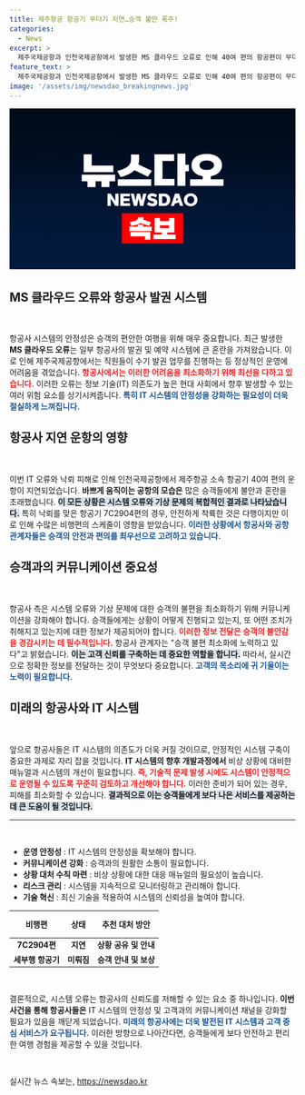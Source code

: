 ```yaml
---
title: 제주항공 항공기 무더기 지연…승객 불만 폭주!
categories:
  - News
excerpt: >
  제주국제공항과 인천국제공항에서 발생한 MS 클라우드 오류로 인해 40여 편의 항공편이 무더기로 지연되고 승객들이 큰 불편을 겪었습니다. 낙뢰로 인한 안전 점검도 겹쳐, 항공사들은 상황 재정비에 총력을 기울이고 있습니다.
feature_text: >
  제주국제공항과 인천국제공항에서 발생한 MS 클라우드 오류로 인해 40여 편의 항공편이 무더기로 지연되고 승객들이 큰 불편을 겪었습니다. 낙뢰로 인한 안전 점검도 겹쳐, 항공사들은 상황 재정비에 총력을 기울이고 있습니다.
image: '/assets/img/newsdao_breakingnews.jpg'
---
```


<p><img src="/assets/img/newsdao_breakingnews.jpg" alt="pcversion 속보" /></p>

<h2 data-ke-size="size26">MS 클라우드 오류와 항공사 발권 시스템</h2>

<p data-ke-size="size16">&nbsp;</p>

<p>항공사 시스템의 안정성은 승객의 편안한 여행을 위해 매우 중요합니다. 최근 발생한 <b>MS 클라우드 오류</b>는 일부 항공사의 발권 및 예약 시스템에 큰 혼란을 가져왔습니다. 이로 인해 제주국제공항에서는 직원들이 수기 발권 업무를 진행하는 등 정상적인 운영에 어려움을 겪었습니다. <b><span style="color: #ee2323;">항공사에서는 이러한 어려움을 최소화하기 위해 최선을 다하고 있습니다.</span></b> 이러한 오류는 정보 기술(IT) 의존도가 높은 현대 사회에서 향후 발생할 수 있는 여러 위험 요소를 상기시켜줍니다. <b><span style="color: #1a5490;">특히 IT 시스템의 안정성을 강화하는 필요성이 더욱 절실하게 느껴집니다.</span></b></p>

<h2 data-ke-size="size26">항공사 지연 운항의 영향</h2>

<p data-ke-size="size16">&nbsp;</p>

<p>이번 IT 오류와 낙뢰 피해로 인해 인천국제공항에서 제주항공 소속 항공기 40여 편의 운항이 지연되었습니다. <b>바쁘게 움직이는 공항의 모습은</b> 많은 승객들에게 불안과 혼란을 초래했습니다. <b><span style="background-color: #21538527;">이 모든 상황은 시스템 오류와 기상 문제의 복합적인 결과로 나타났습니다.</span></b> 특히 낙뢰를 맞은 항공기 7C2904편의 경우, 안전하게 착륙한 것은 다행이지만 이로 인해 수많은 비행편의 스케줄이 영향을 받았습니다. <b><span style="color: #1a5490;">이러한 상황에서 항공사와 공항 관계자들은 승객의 안전과 편의를 최우선으로 고려하고 있습니다.</span></b></p>

<h2 data-ke-size="size26">승객과의 커뮤니케이션 중요성</h2>

<p data-ke-size="size16">&nbsp;</p>

<p>항공사 측은 시스템 오류와 기상 문제에 대한 승객의 불편을 최소화하기 위해 커뮤니케이션을 강화해야 합니다. 승객들에게는 상황이 어떻게 진행되고 있는지, 또 어떤 조치가 취해지고 있는지에 대한 정보가 제공되어야 합니다. <b><span style="color: #ee2323;">이러한 정보 전달은 승객의 불안감을 경감시키는 데 필수적입니다.</span></b> 항공사 관계자는 "승객 불편 최소화에 노력하고 있다"고 밝혔습니다. <b><span style="background-color: #21538527;">이는 고객 신뢰를 구축하는 데 중요한 역할을 합니다.</span></b> 따라서, 실시간으로 정확한 정보를 전달하는 것이 무엇보다 중요합니다. <b><span style="color: #1a5490;">고객의 목소리에 귀 기울이는 노력이 필요합니다.</span></b></p>

<h2 data-ke-size="size26">미래의 항공사와 IT 시스템</h2>

<p data-ke-size="size16">&nbsp;</p>

<p>앞으로 항공사들은 IT 시스템의 의존도가 더욱 커질 것이므로, 안정적인 시스템 구축이 중요한 과제로 자리 잡을 것입니다. <b>IT 시스템의 향후 개발과정에서</b> 비상 상황에 대비한 매뉴얼과 시스템의 개선이 필요합니다. <b><span style="color: #ee2323;">즉, 기술적 문제 발생 시에도 시스템이 안정적으로 운영될 수 있도록 꾸준히 검토하고 개선해야 합니다.</span></b> 이러한 준비가 되어 있는 경우, 피해를 최소화할 수 있습니다. <b><span style="background-color: #21538527;">결과적으로 이는 승객들에게 보다 나은 서비스를 제공하는데 큰 도움이 될 것입니다.</span></b></p>

<hr>

<p data-ke-size="size16">&nbsp;</p>

<ul>
    <li><b>운영 안정성</b> : IT 시스템의 안정성을 확보해야 합니다.</li>
    <li><b>커뮤니케이션 강화</b> : 승객과의 원활한 소통이 필요합니다.</li>
    <li><b>상황 대처 수칙 마련</b> : 비상 상황에 대한 대응 매뉴얼의 필요성이 높습니다.</li>
    <li><b>리스크 관리</b> : 시스템을 지속적으로 모니터링하고 관리해야 합니다.</li>
    <li><b>기술 혁신</b> : 최신 기술을 적용하여 시스템의 신뢰성을 높여야 합니다.</li>
</ul>

<table style="width: 100%;">
    <thead>
        <tr>
            <th style="text-align: center; height: 40px;"><b>비행편</b></th>
            <th style="text-align: center; height: 40px;"><b>상태</b></th>
            <th style="text-align: center; height: 40px;"><b>추천 대처 방안</b></th>
        </tr>
    </thead>
    <tbody>
        <tr>
            <td style="text-align: center; height: 17px;"><b>7C2904편</b></td>
            <td style="text-align: center; height: 17px;"><b>지연</b></td>
            <td style="text-align: center; height: 17px;"><b>상황 공유 및 안내</b></td>
        </tr>
        <tr>
            <td style="text-align: center; height: 17px;"><b>세부행 항공기</b></td>
            <td style="text-align: center; height: 17px;"><b>미뤄짐</b></td>
            <td style="text-align: center; height: 17px;"><b>승객 안내 및 보상</b></td>
        </tr>
    </tbody>
</table>

<p data-ke-size="size16">&nbsp;</p>

<p>결론적으로, 시스템 오류는 항공사의 신뢰도를 저해할 수 있는 요소 중 하나입니다. <b>이번 사건을 통해 항공사들은</b> IT 시스템의 안정성 및 고객과의 커뮤니케이션 채널을 강화할 필요가 있음을 깨닫게 되었습니다. <b><span style="color: #1a5490;">미래의 항공사에는 더욱 발전된 IT 시스템과 고객 중심 서비스가 요구됩니다.</span></b> 이러한 방향으로 나아간다면, 승객들에게 보다 안전하고 편리한 여행 경험을 제공할 수 있을 것입니다. </p>

<p data-ke-size="size16">&nbsp;</p>
실시간 뉴스 속보는, <a href="https://newsdao.kr" rel="dofollow">https://newsdao.kr</a>


